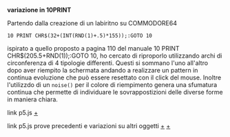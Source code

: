 **variazione in 10PRINT**

Partendo dalla creazione di un labiritno su COMMODORE64  

`10 PRINT CHR$(32+(INT(RND(1)+.5)*155));:GOTO 10` 

ispirato a quello proposto a pagina 110 del manuale 10 PRINT CHR$(205.5+RND(1));:GOTO 10, ho cercato di riproporlo utilizzando archi di circonferenza di 4 tipologie differenti.
Questi si sommano l'uno all'altro dopo aver riempito la schermata andando a realizzare un pattern in continua evoluzione che può essere resettato con il click del mouse.
Inoltre l'utilizzdo di un `noise()` per il colore di riempimento genera una sfumatura continua che permette di individuare le sovrappostizioni delle diverse forme in maniera chiara.

link p5.js [+](https://editor.p5js.org/peterbaru/full/0ObnZePTZ)

link p5.js prove precedenti e variazioni su altri oggetti [+](https://editor.p5js.org/peterbaru/sketches/NevPD-pZu) [+](https://editor.p5js.org/peterbaru/sketches/v0DC1j59w)
